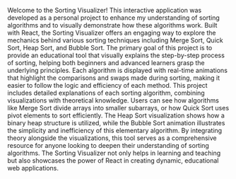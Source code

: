 Welcome to the Sorting Visualizer! This interactive application was developed as a personal project to enhance my understanding of sorting algorithms and to visually demonstrate how these algorithms work. Built with React, the Sorting Visualizer offers an engaging way to explore the mechanics behind various sorting techniques including Merge Sort, Quick Sort, Heap Sort, and Bubble Sort.
The primary goal of this project is to provide an educational tool that visually explains the step-by-step process of sorting, helping both beginners and advanced learners grasp the underlying principles. Each algorithm is displayed with real-time animations that highlight the comparisons and swaps made during sorting, making it easier to follow the logic and efficiency of each method.
This project includes detailed explanations of each sorting algorithm, combining visualizations with theoretical knowledge. Users can see how algorithms like Merge Sort divide arrays into smaller subarrays, or how Quick Sort uses pivot elements to sort efficiently. The Heap Sort visualization shows how a binary heap structure is utilized, while the Bubble Sort animation illustrates the simplicity and inefficiency of this elementary algorithm.
By integrating theory alongside the visualizations, this tool serves as a comprehensive resource for anyone looking to deepen their understanding of sorting algorithms. The Sorting Visualizer not only helps in learning and teaching but also showcases the power of React in creating dynamic, educational web applications.
